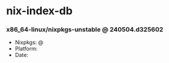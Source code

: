 # nix-index-db
### x86_64-linux/nixpkgs-unstable @ 240504.d325602
- Nixpkgs: @[](https://github.com/NixOS/nixpkgs/commit/d32560238207b8e26d88b265207b216ee46b8450)
- Platform: 
- Date: 
